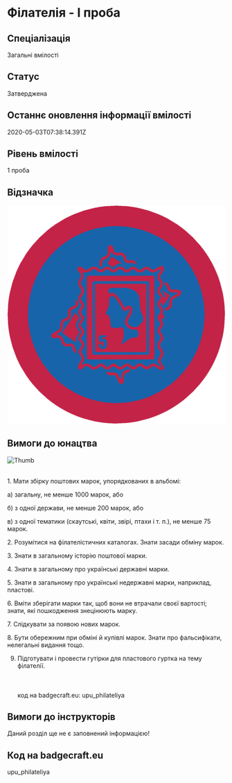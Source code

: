 # Філателія - І проба

## Спеціалізація

Загальні вмілості

## Статус

Затверджена

## Останнє оновлення інформації вмілості

2020-05-03T07:38:14.391Z

## Рівень вмілості

1 проба

## Відзначка

![Відзначка](../images/Filateliia_I/__________.jpg)

## Вимоги до юнацтва

<p><img alt="Thumb          " src="/uploads/textareas/bootsy/image/160/small__________.jpg"><br><br></p><p>1. Мати збірку поштових марок, упорядкованих в альбомі:</p>

<p>а) загальну, не менше 1000 марок, або</p>

<p>б) з одної держави, не менше 200 марок, або</p>

<p>в) з одної тематики (скаутські, квіти, звірі, птахи і т. п.), не
менше 75 марок.</p>

<p>2. Розумітися на філателістичних каталогах. Знати засади обміну
марок.</p>

<p>3. Знати в загальному історію поштової марки.</p>

<p>4. Знати в загальному про українські державні марки.</p>

<p>5. Знати в загальному про українські недержавні марки,
наприклад, пластові.</p>

<p>6. Вміти зберігати марки так, щоб вони не втрачали своєї
вартості; знати, які пошкодження знецінюють марку.</p>

<p>7. Слідкувати за появою нових марок.</p>

<p>8. Бути обережним при обміні й купівлі марок. Знати про
фальсифікати, нелегальні видання тощо.</p>

9. Підготувати і провести гутірки для пластового гуртка на тему
філателії.<br><br><br><br>код на badgecraft.eu: upu_philateliya<br>

## Вимоги до інструкторів

Даний розділ ще не є заповнений інформацією!

## Код на badgecraft.eu

upu_philateliya